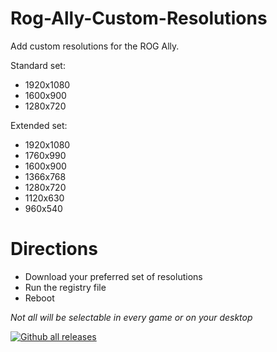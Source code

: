 # Rog-Ally-Custom-Resolutions

Add custom resolutions for the ROG Ally.

Standard set:
- 1920x1080
- 1600x900
- 1280x720

Extended set:
- 1920x1080
- 1760x990
- 1600x900
- 1366x768
- 1280x720
- 1120x630
- 960x540

# Directions
* Download your preferred set of resolutions
* Run the registry file
* Reboot

_Not all will be selectable in every game or on your desktop_

[![Github all releases](https://img.shields.io/github/downloads/AllyPal/Rog-Ally-Custom-Resolutions/total.svg)](https://github.com/AllyPal/Rog-Ally-Custom-Resolutions/releases)
